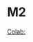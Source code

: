 # M2
[Colab: ]([URL_del_enlace](https://drive.google.com/file/d/1vMarXPs9VmlpQWLlgmmVLSz-NbJtRSML/view?usp=sharing))
